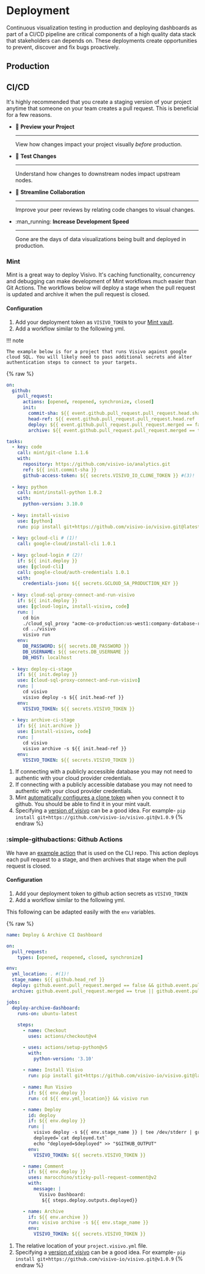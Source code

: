 # Deployment

Continuous visualization testing in production and deploying dashboards as part of a CI/CD pipeline are critical components of a high quality data stack that stakeholders can depends on. These deployments create opportunities to prevent, discover and fix bugs proactively. 

## Production


## CI/CD
It's highly recommended that you create a staging version of your project anytime that someone on your team creates a pull request. This is beneficial for a few reasons.
<div class="grid cards" markdown> 

-   :popcorn: __Preview your Project__ 

    ---
  
    View how changes impact your project visually _before_ production.

-   :test_tube: __Test Changes__ 

    ---

    Understand how changes to downstream nodes impact upstream nodes.

-   :handshake: __Streamline Collaboration__

    ---

    Improve your peer reviews by relating code changes to visual changes.

-   :man_running: __Increase Development Speed__

    ---

    Gone are the days of data visualizations being built and deployed in production. 

</div>

### Mint
Mint is a great way to deploy Visivo. It's caching functionality, concurrency and debugging can make development of Mint workflows much easier than Git Actions. The workflows below will deploy a stage when the pull request is updated and archive it when the pull request is closed. 

#### Configuration 

1. Add your deployment token as `VISIVO_TOKEN` to your [Mint vault](https://www.rwx.com/docs/mint/vaults#vaults).
2. Add a workflow similar to the following yml. 

!!! note 

    The example below is for a project that runs Visivo against google cloud SQL. You will likely need to pass additional secrets and alter authentication steps to connect to your targets.

{% raw %}
``` yaml title=".mint/manage_ci_gcp_cloud_sql_target.yml"
on:
  github:
    pull_request:
      actions: [opened, reopened, synchronize, closed]
      init:
        commit-sha: ${{ event.github.pull_request.pull_request.head.sha }}
        head-ref: ${{ event.github.pull_request.pull_request.head.ref	}}
        deploy: ${{ event.github.pull_request.pull_request.merged == false && event.github.pull_request.pull_request.state == 'open' }}
        archive: ${{ event.github.pull_request.pull_request.merged == true && event.github.pull_request.pull_request.state == 'closed' }}

tasks:
  - key: code
    call: mint/git-clone 1.1.6
    with:
      repository: https://github.com/visivo-io/analytics.git
      ref: ${{ init.commit-sha }}
      github-access-token: ${{ secrets.VISIVO_IO_CLONE_TOKEN }} #(3)!
  
  - key: python
    call: mint/install-python 1.0.2
    with:
      python-version: 3.10.0
  
  - key: install-visivo
    use: [python]
    run: pip install git+https://github.com/visivo-io/visivo.git@latest #(4)!
  
  - key: gcloud-cli # (1)!
    call: google-cloud/install-cli 1.0.1
  
  - key: gcloud-login # (2)!
    if: ${{ init.deploy }}
    use: [gcloud-cli]
    call: google-cloud/auth-credentials 1.0.1
    with:
      credentials-json: ${{ secrets.GCLOUD_SA_PRODUCTION_KEY }}
  
  - key: cloud-sql-proxy-connect-and-run-visivo
    if: ${{ init.deploy }}
    use: [gcloud-login, install-visivo, code]
    run: |
      cd bin
      ./cloud_sql_proxy "acme-co-production:us-west1:company-database-replica" --port 5432 &>/dev/null & 
      cd ../visivo
      visivo run
    env: 
      DB_PASSWORD: ${{ secrets.DB_PASSWORD }}
      DB_USERNAME: ${{ secrets.DB_USERNAME }} 
      DB_HOST: localhost 
    
  - key: deploy-ci-stage
    if: ${{ init.deploy }}
    use: [cloud-sql-proxy-connect-and-run-visivo]
    run: |
      cd visivo
      visivo deploy -s ${{ init.head-ref }}
    env: 
      VISIVO_TOKEN: ${{ secrets.VISIVO_TOKEN }} 
  
  - key: archive-ci-stage
    if: ${{ init.archive }}
    use: [install-visivo, code]
    run: | 
      cd visivo 
      visivo archive -s ${{ init.head-ref }}
    env:
      VISIVO_TOKEN: ${{ secrets.VISIVO_TOKEN }}
```

1. If connecting with a publicly accessible database you may not need to authentic with your cloud provider credentials.
2. If connecting with a publicly accessible database you may not need to authentic with your cloud provider credentials. 
3. Mint [automatically configures a clone token](https://www.rwx.com/docs/mint/getting-started/github#cloning-repositories) when you connect it to github. You should be able to find it in your mint vault.
4. Specifying a [version of visivo](https://github.com/visivo-io/visivo/releases) can be a good idea. For example- `pip install git+https://github.com/visivo-io/visivo.git@v1.0.9`
{% endraw %}
### :simple-githubactions: Github Actions

We have an [example action](https://github.com/visivo-io/visivo/blob/main/.github/workflows/deploy_dashoard.yml) that is used on the CLI repo. This action deploys each pull request to a stage, and then archives that stage when the pull request is closed.

#### Configuration

1. Add your deployment token to github action secrets as `VISIVO_TOKEN`
2. Add a workflow similar to the following yml.  

This following can be adapted easily with the `env` variables.

{% raw %}
``` yaml title=".github/workflows/visivo_deploy_archive.yml"
name: Deploy & Archive CI Dashboard

on:
  pull_request:
    types: [opened, reopened, closed, synchronize]

env:
  yml_location: . #(1)!
  stage_name: ${{ github.head_ref }}
  deploy: github.event.pull_request.merged == false && github.event.pull_request.closed_at == null
  archive: github.event.pull_request.merged == true || github.event.pull_request.closed_at != null

jobs:
  deploy-archive-dashboard:
    runs-on: ubuntu-latest
    
    steps:
      - name: Checkout
        uses: actions/checkout@v4

      - uses: actions/setup-python@v5
        with:
          python-version: '3.10' 
      
      - name: Install Visivo
        run: pip install git+https://github.com/visivo-io/visivo.git@latest #(2)!
      
      - name: Run Visivo 
        if: ${{ env.deploy }}
        run: cd ${{ env.yml_location}} && visivo run 

      - name: Deploy
        id: deploy
        if: ${{ env.deploy }}
        run: |
          visivo deploy -s ${{ env.stage_name }} | tee /dev/stderr | grep 'Deployed to: ' > deployed.txt
          deployed=`cat deployed.txt`
          echo "deployed=$deployed" >> "$GITHUB_OUTPUT"
        env: 
          VISIVO_TOKEN: ${{ secrets.VISIVO_TOKEN }}

      - name: Comment
        if: ${{ env.deploy }}
        uses: marocchino/sticky-pull-request-comment@v2
        with:
          message: |
            Visivo Dashboard:
             ${{ steps.deploy.outputs.deployed}}

      - name: Archive 
        if: ${{ env.archive }}
        run: visivo archive -s ${{ env.stage_name }}
        env: 
          VISIVO_TOKEN: ${{ secrets.VISIVO_TOKEN }}
```

1. The relative location of your `project.visivo.yml` file. 
2. Specifying a [version of visivo](https://github.com/visivo-io/visivo/releases) can be a good idea. For example- `pip install git+https://github.com/visivo-io/visivo.git@v1.0.9`
{% endraw %}
